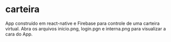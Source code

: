 # carteira
App construído em react-native e Firebase para controle de uma carteira virtual.
Abra os arquivos inicio.png, login.pgn e interna.png para visualizar a cara do App.
